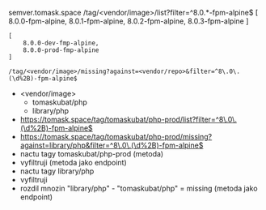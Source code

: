semver.tomask.space
    /tag/<vendor/image>/list?filter=^8.0.*-fpm-alpine$
    [
        8.0.0-fpm-alpine,
        8.0.1-fpm-alpine,
        8.0.2-fpm-alpine,
        8.0.3-fpm-alpine
    ]

    [
        8.0.0-dev-fmp-alpine,
        8.0.0-prod-fmp-alpine
    ]

    /tag/<vendor/image>/missing?against=<vendor/repo>&filter=^8\.0\.(\d%2B)-fpm-alpine$

- <vendor/image>
    - tomaskubat/php
    - library/php
- https://tomask.space/tag/tomaskubat/php-prod/list?filter=^8\.0\.(\d%2B)-fpm-alpine$
- https://tomask.space/tag/tomaskubat/php-prod/missing?against=library/php&filter=^8\.0\.(\d%2B)-fpm-alpine$
- nactu tagy tomaskubat/php-prod (metoda)
- vyfiltruji (metoda jako endpoint)
- nactu tagy library/php
- vyfiltruji
- rozdil mnozin "library/php" - "tomaskubat/php" = missing (metoda jako endpoint)